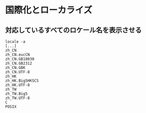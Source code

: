 # 国際化とローカライズ
## 対応しているすべてのロケール名を表示させる
```shell
locale -a
[...]
zh_CN
zh_CN.eucCN
zh_CN.GB18030
zh_CN.GB2312
zh_CN.GBK
zh_CN.UTF-8
zh_HK
zh_HK.Big5HKSCS
zh_HK.UTF-8
zh_TW
zh_TW.Big5
zh_TW.UTF-8
C
POSIX
```
